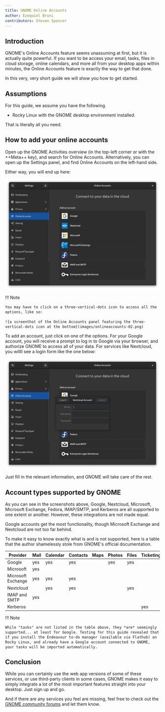 ```yaml
---
title: GNOME Online Accounts
author: Ezequiel Bruni
contributors: Steven Spencer
---
```


## Introduction

GNOME's Online Accounts feature seems unassuming at first, but it is actually quite powerful. If you want to be access your email, tasks, files in cloud storage, online calendars, and more all from your desktop apps within minutes, the Online Accounts feature is exactly the way to get that done.

In this very, very short guide we will show you how to get started.

## Assumptions

For this guide, we assume you have the following.

* Rocky Linux with the GNOME desktop environment installed.

That is literally all you need.

## How to add your online accounts

Open up the GNOME Activities overview (in the top-left corner or with the ++Meta++ key), and search for Online Accounts. Alternatively, you can open up the Settings panel, and find Online Accounts on the left-hand side.

Either way, you will end up here:

![a screenshot of the GNOME Online Accounts settings panel](images/onlineaccounts-01.png)

!!! Note

    You may have to click on a three-vertical-dots icon to access all the options, like so:

    ![a screenthot of the Online Accounts panel featuring the three-vertical-dots icon at the bottom](images/onlineaccounts-02.png)

To add an account, just click on one of the options. For your Google account, you will receive a prompt to log in to Google via your browser, and authorize GNOME to access all of your data. For services like Nextcloud, you willll see a login form like the one below:

![a screenshot showing the login form for Nextcloud](images/onlineaccounts-03.png)

Just fill in the relevant information, and GNOME will take care of the rest.

## Account types supported by GNOME

As you can see in the screenshots above, Google, Nextcloud, Microsoft, Microsoft Exchange, Fedora, IMAP/SMTP, and Kerberos are all supported to one extent or another. However, these integrations are not made equal.

Google accounts get the most functionality, though Microsoft Exchange and Nextcloud are not too far behind.

To make it easy to know exactly what is and is not supported, here is a table that the author shamelessly stole from GNOME's official documentation.


| **Provider**       | **Mail** | **Calendar** | **Contacts** | **Maps** | **Photos** | **Files** | **Ticketing** |
| ------------------ | -------- | ------------ | ------------ | -------- | ---------- | --------- | ------------- |
| Google             | yes      | yes          | yes          |          | yes        | yes       |               |
| Microsoft          | yes      |              |              |          |            |           |               |
| Microsoft Exchange | yes      | yes          | yes          |          |            |           |               |
| Nextcloud          |          | yes          | yes          |          |            | yes       |               |
| IMAP and SMTP      | yes      |              |              |          |            |           |               |
| Kerberos           |          |              |              |          |            |           | yes           |

!!! Note

    While "tasks" are not listed in the table above, they *are* seemingly supported... at least for Google. Testing for this guide revealed that if you install the Endeavour to-do manager (available via Flathub) on Rocky Linux, and already have a Google account connected to GNOME, your tasks will be imported automatically.

## Conclusion

While you can certainly use the web app versions of some of these services, or use third-party clients in some cases, GNOME makes it easy to simply integrate a lot of the most important features straight into your desktop. Just sign up and go.

And if there are any services you feel are missing, feel free to check out the [GNOME community forums](https://discourse.gnome.org) and let them know.